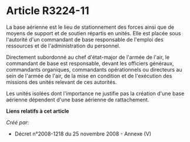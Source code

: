 # Article R3224-11

La base aérienne est le lieu de stationnement des forces ainsi que de moyens de support et de soutien répartis en unités.
Elle est placée sous l'autorité d'un commandant de base responsable de l'emploi des ressources et de l'administration du
personnel.

Directement subordonné au chef d'état-major de l'armée de l'air, le commandant de base est responsable, devant les officiers
généraux, commandants organiques, commandants opérationnels ou directeurs au sein de l'armée de l'air, de la mise en
condition et de l'exécution des missions des unités relevant de ces autorités.

Les unités isolées dont l'importance ne justifie pas la création d'une base aérienne dépendent d'une base aérienne de
rattachement.

**Liens relatifs à cet article**

_Créé par_:

  - Décret n°2008-1218 du 25 novembre 2008 -  Annexe (V)
